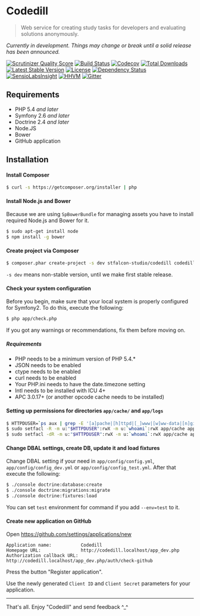 # Codedill

> Web service for creating study tasks for developers and evaluating solutions anonymously.

*Currently in development. Things may change or break until a solid release has been announced.*

[![Scrutinizer Quality Score](https://img.shields.io/scrutinizer/g/stfalcon-studio/codedill.svg?style=flat-square)](https://scrutinizer-ci.com/g/stfalcon-studio/codedill/)
[![Build Status](https://img.shields.io/travis/stfalcon-studio/codedill.svg?style=flat-square)](https://travis-ci.org/stfalcon-studio/codedill)
[![Codecov](https://img.shields.io/codecov/c/github/stfalcon-studio/codedill.svg?style=flat-square)](https://codecov.io/github/stfalcon-studio/codedill?branch=master)
[![Total Downloads](https://img.shields.io/packagist/dt/stfalcon-studio/codedill.svg?style=flat-square)](https://packagist.org/packages/stfalcon-studio/codedill)
[![Latest Stable Version](https://img.shields.io/packagist/v/stfalcon-studio/codedill.svg?style=flat-square)](https://packagist.org/packages/stfalcon-studio/codedill)
[![License](https://img.shields.io/packagist/l/stfalcon-studio/codedill.svg?style=flat-square)](https://packagist.org/packages/stfalcon-studio/codedill)
[![Dependency Status](https://www.versioneye.com/user/projects/54fab47b4f31084fdc00062f/badge.svg?style=flat-square)](https://www.versioneye.com/user/projects/54fab47b4f31084fdc00062f)
[![SensioLabsInsight](https://img.shields.io/sensiolabs/i/5f832d0d-da76-4d27-b748-239c4e79a711.svg?style=flat-square)](https://insight.sensiolabs.com/projects/5f832d0d-da76-4d27-b748-239c4e79a711)
[![HHVM](https://img.shields.io/hhvm/stfalcon-studio/codedill.svg?style=flat-square)](http://hhvm.h4cc.de/package/stfalcon-studio/codedill)
[![Gitter](https://img.shields.io/badge/gitter-join%20chat-brightgreen.svg?style=flat-square)](https://gitter.im/stfalcon-studio/codedill?utm_source=badge&utm_medium=badge&utm_campaign=pr-badge&utm_content=badge)

## Requirements

* PHP 5.4 *and later*
* Symfony 2.6 *and later*
* Doctrine 2.4 *and later*
* Node.JS
* Bower
* GitHub application

## Installation

#### Install Composer

```bash
$ curl -s https://getcomposer.org/installer | php
```
    
#### Install Node.js and Bower

Because we are using `SpBowerBundle` for managing assets you have to install required Node.js and Bower for it.

```bash
$ sudo apt-get install node
$ npm install -g bower
```
       
#### Create project via Composer

```bash
$ composer.phar create-project -s dev stfalcon-studio/codedill codedill
```

`-s dev` means non-stable version, until we make first stable release.

#### Check your system configuration

Before you begin, make sure that your local system is properly configured for Symfony2.
To do this, execute the following:

```bash
$ php app/check.php
```

If you got any warnings or recommendations, fix them before moving on.

##### Requirements

* PHP needs to be a minimum version of PHP 5.4.*
* JSON needs to be enabled
* ctype needs to be enabled
* curl needs to be enabled
* Your PHP.ini needs to have the date.timezone setting
* Intl needs to be installed with ICU 4+
* APC 3.0.17+ (or another opcode cache needs to be installed)

#### Setting up permissions for directories `app/cache/` and `app/logs`

```bash
$ HTTPDUSER=`ps aux | grep -E '[a]pache|[h]ttpd|[_]www|[w]ww-data|[n]ginx' | grep -v root | head -1 | cut -d\  -f1`
$ sudo setfacl -R -m u:"$HTTPDUSER":rwX -m u:`whoami`:rwX app/cache app/logs
$ sudo setfacl -dR -m u:"$HTTPDUSER":rwX -m u:`whoami`:rwX app/cache app/logs
````

#### Change DBAL settings, create DB, update it and load fixtures

Change DBAL setting if your need in `app/config/config.yml`, `app/config/config_dev.yml` or
`app/config/config_test.yml`. After that execute the following:

```bash
$ ./console doctrine:database:create
$ ./console doctrine:migrations:migrate
$ ./console doctrine:fixtures:load
```

You can set `test` environment for command if you add `--env=test` to it.

#### Create new application on GitHub
 
Open <a href="https://github.com/settings/applications/new" target="_blank">https://github.com/settings/applications/new</a>

```
Application name:           Codedill
Homepage URL:               http://codedill.localhost/app_dev.php
Authorization callback URL: http://codedill.localhost/app_dev.php/auth/check-github
```
    
Press the button "Register application".

Use the newly generated `Client ID` and `Client Secret` parameters for your application.  

---

That's all. Enjoy "Codedill" and send feedback ^_^
